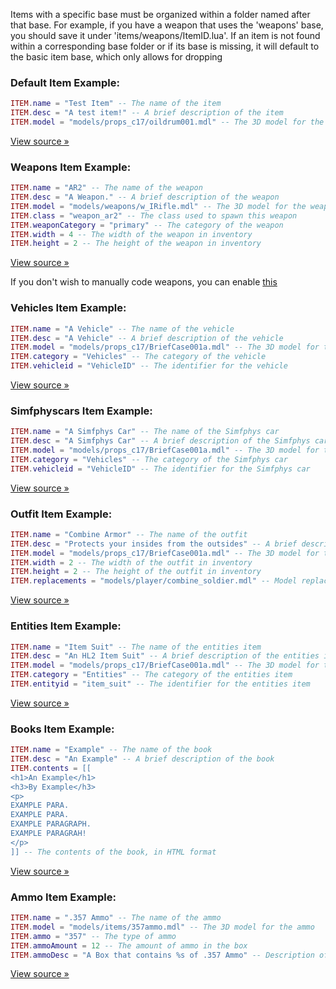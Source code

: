 Items with a specific base must be organized within a folder named after that base. For example, if you have a weapon that uses the 'weapons' base, you should save it under 'items/weapons/ItemID.lua'. If an item is not found within a corresponding base folder or if its base is missing, it will default to the basic item base, which only allows for dropping

### Default Item Example:

```lua
ITEM.name = "Test Item" -- The name of the item
ITEM.desc = "A test item!" -- A brief description of the item
ITEM.model = "models/props_c17/oildrum001.mdl" -- The 3D model for the item
```

[View source »](https://github.com/Lilia-Framework/Lilia/blob/main/lilia/libraries/items/config/items/defaultitem.txt)

### Weapons Item Example:

```lua
ITEM.name = "AR2" -- The name of the weapon
ITEM.desc = "A Weapon." -- A brief description of the weapon
ITEM.model = "models/weapons/w_IRifle.mdl" -- The 3D model for the weapon
ITEM.class = "weapon_ar2" -- The class used to spawn this weapon
ITEM.weaponCategory = "primary" -- The category of the weapon
ITEM.width = 4 -- The width of the weapon in inventory
ITEM.height = 2 -- The height of the weapon in inventory
```

[View source »](https://github.com/Lilia-Framework/Lilia/blob/main/lilia/libraries/items/config/items/weapons/ar2.txt)

If you don't wish to manually code weapons, you can enable [this](https://github.com/Lilia-Framework/Lilia/blob/2.0/lilia/modules/development/modules/easyitemgenerator/config.lua#L2)

### Vehicles Item Example:

```lua
ITEM.name = "A Vehicle" -- The name of the vehicle
ITEM.desc = "A Vehicle" -- A brief description of the vehicle
ITEM.model = "models/props_c17/BriefCase001a.mdl" -- The 3D model for the vehicle
ITEM.category = "Vehicles" -- The category of the vehicle
ITEM.vehicleid = "VehicleID" -- The identifier for the vehicle
```

[View source »](https://github.com/Lilia-Framework/Lilia/blob/2.0/lilia/modules/core/items/vehicles/vehicleexample.txt)

### Simfphyscars Item Example:

```lua
ITEM.name = "A Simfphys Car" -- The name of the Simfphys car
ITEM.desc = "A Simfphys Car" -- A brief description of the Simfphys car
ITEM.model = "models/props_c17/BriefCase001a.mdl" -- The 3D model for the Simfphys car
ITEM.category = "Vehicles" -- The category of the Simfphys car
ITEM.vehicleid = "VehicleID" -- The identifier for the Simfphys car
```

[View source »](https://github.com/Lilia-Framework/Lilia/blob/main/lilia/libraries/items/config/items/simfphyscars/carexample.txt)

### Outfit Item Example:

```lua
ITEM.name = "Combine Armor" -- The name of the outfit
ITEM.desc = "Protects your insides from the outsides" -- A brief description of the outfit
ITEM.model = "models/props_c17/BriefCase001a.mdl" -- The 3D model for the outfit
ITEM.width = 2 -- The width of the outfit in inventory
ITEM.height = 2 -- The height of the outfit in inventory
ITEM.replacements = "models/player/combine_soldier.mdl" -- Model replacement for the player wearing the outfit
```

[View source »](https://github.com/Lilia-Framework/Lilia/blob/main/lilia/libraries/items/config/items/outfit/rebel_armor.txt)

### Entities Item Example:

```lua
ITEM.name = "Item Suit" -- The name of the entities item
ITEM.desc = "An HL2 Item Suit" -- A brief description of the entities item
ITEM.model = "models/props_c17/BriefCase001a.mdl" -- The 3D model for the entities item
ITEM.category = "Entities" -- The category of the entities item
ITEM.entityid = "item_suit" -- The identifier for the entities item
```

[View source »](https://github.com/Lilia-Framework/Lilia/blob/main/lilia/libraries/items/config/items/entities/item_suit.txt)

### Books Item Example:

```lua
ITEM.name = "Example" -- The name of the book
ITEM.desc = "An Example" -- A brief description of the book
ITEM.contents = [[
<h1>An Example</h1>
<h3>By Example</h3>
<p>
EXAMPLE PARA.
EXAMPLE PARA.
EXAMPLE PARAGRAPH.
EXAMPLE PARAGRAH!
</p>
]] -- The contents of the book, in HTML format
```

[View source »](https://github.com/Lilia-Framework/Lilia/blob/main/lilia/libraries/items/config/items/books/book.txt)

### Ammo Item Example:

```lua
ITEM.name = ".357 Ammo" -- The name of the ammo
ITEM.model = "models/items/357ammo.mdl" -- The 3D model for the ammo
ITEM.ammo = "357" -- The type of ammo
ITEM.ammoAmount = 12 -- The amount of ammo in the box
ITEM.ammoDesc = "A Box that contains %s of .357 Ammo" -- Description of the ammo box
```

[View source »](https://github.com/Lilia-Framework/Lilia/blob/main/lilia/libraries/items/config/items/ammo/357ammo.txt)
